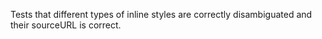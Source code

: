 Tests that different types of inline styles are correctly disambiguated and their sourceURL is correct.
